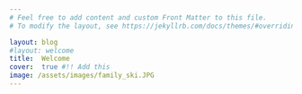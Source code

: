 ```yaml
---
# Feel free to add content and custom Front Matter to this file.
# To modify the layout, see https://jekyllrb.com/docs/themes/#overriding-theme-defaults

layout: blog
#layout: welcome
title:  Welcome
cover:  true #!! Add this
image: /assets/images/family_ski.JPG
---
```


